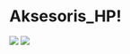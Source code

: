 # Aksesoris_HP!
<img src="https://github.com/Frizz08/Aksesoris_HP/assets/109976871/f2a6bb4a-d44f-458a-9b69-b9ff19560aae">
<img src="https://github.com/Frizz08/Aksesoris_HP/assets/109976871/3fc23d3d-c3bf-4514-b062-7ed0dc6095af">
